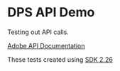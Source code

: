 # DPS API Demo

Testing out API calls.

[Adobe API Documentation](http://www.adobe.com/go/dps-library-store-api)

These tests created using [SDK 2.26](http://www.adobe.com/devnet-docs/digitalpublishingsuite/LibraryAndStoreSDK-2.26/docs/index.html)
